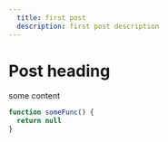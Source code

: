 ```yaml
---
  title: first post
  description: first post description
---
```

# Post heading  

some content

```js
function someFunc() {
  return null
}
```